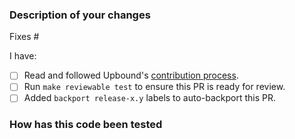 <!--
Thank you for helping to improve Upbound!

Please read through https://git.io/fj2m9 if this is your first time opening an
Upbound pull request. Find us in https://slack.crossplane.io/messages/upbound if
you need any help contributing.
-->

### Description of your changes

<!--
Briefly describe what this pull request does. Be sure to direct your reviewers'
attention to anything that needs special consideration.

We love pull requests that resolve an open issue. If yours does, use the below
line to indicate which issue your PR fixes, for example "Fixes #500":
-->

Fixes #

I have:

- [ ] Read and followed Upbound's [contribution process](https://git.io/fj2m9).
- [ ] Run `make reviewable test` to ensure this PR is ready for review.
- [ ] Added `backport release-x.y` labels to auto-backport this PR.

### How has this code been tested

<!--
Before reviewers can be confident in the correctness of this pull request, it
needs to tested and shown to be correct. Briefly describe the testing that has
already been done or which is planned for this change. Consider pasting snippets
with the commands or configurations you used to test, in case you or a reviewer
needs to repeat the test in future.
-->
